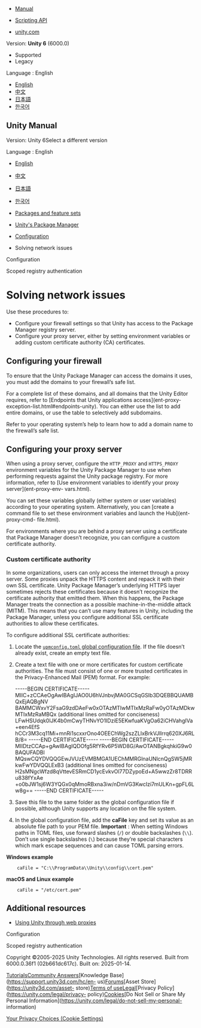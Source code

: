 [](https://docs.unity3d.com)

  * [Manual](../Manual/index.html)
  * [Scripting API](../ScriptReference/index.html)

  * [unity.com](https://unity.com/)

Version: **Unity 6** (6000.0)

  * Supported
  * Legacy

Language : English

  * [English](/Manual/upm-config-network.html)
  * [中文](/cn/current/Manual/upm-config-network.html)
  * [日本語](/ja/current/Manual/upm-config-network.html)
  * [한국어](/kr/current/Manual/upm-config-network.html)

[](https://docs.unity3d.com)

## Unity Manual

Version: Unity 6Select a different version

Language : English

  * [English](/Manual/upm-config-network.html)
  * [中文](/cn/current/Manual/upm-config-network.html)
  * [日本語](/ja/current/Manual/upm-config-network.html)
  * [한국어](/kr/current/Manual/upm-config-network.html)

  * [Packages and feature sets](PackagesList.html)
  * [Unity's Package Manager](Packages.html)
  * [Configuration](upm-config.html)
  * Solving network issues

[](upm-config.html)

Configuration

[](upm-config-scoped.html)

Scoped registry authentication

# Solving network issues

Use these procedures to:

  * Configure your firewall settings so that Unity has access to the Package Manager registry server.
  * Configure your proxy server, either by setting environment variables or adding custom certificate authority (CA) certificates.

## Configuring your firewall

To ensure that the Unity Package Manager can access the domains it uses, you
must add the domains to your firewall’s safe list.

For a complete list of these domains, and all domains that the Unity Editor
requires, refer to [Endpoints that Unity applications access](ent-proxy-
exception-list.html#endpoints-unity). You can either use the list to add
entire domains, or use the table to selectively add subdomains.

Refer to your operating system’s help to learn how to add a domain name to the
firewall’s safe list.

## Configuring your proxy server

When using a proxy server, configure the `HTTP_PROXY` and `HTTPS_PROXY`
environment variables for the Unity Package Manager to use when performing
requests against the Unity package registry. For more information, refer to
[Use environment variables to identify your proxy server](ent-proxy-env-
vars.html).

You can set these variables globally (either system or user variables)
according to your operating system. Alternatively, you can [create a command
file to set these environment variables and launch the Hub](ent-proxy-cmd-
file.html).

For environments where you are behind a proxy server using a certificate that
Package Manager doesn’t recognize, you can configure a custom certificate
authority.

### Custom certificate authority

In some organizations, users can only access the internet through a proxy
server. Some proxies unpack the HTTPS content and repack it with their own SSL
certificate. Unity Package Manager’s underlying HTTPS layer sometimes rejects
these certificates because it doesn’t recognize the certificate authority that
emitted them. When this happens, the Package Manager treats the connection as
a possible machine-in-the-middle attack (MITM). This means that you can’t use
many features in Unity, including the Package Manager, unless you configure
additional SSL certificate authorities to allow these certificates.

To configure additional SSL certificate authorities:

  1. Locate the [`upmconfig.toml` global configuration file](upm-config.html#upmconfig). If the file doesn’t already exist, create an empty text file.

  2. Create a text file with one or more certificates for custom certificate authorities. The file must consist of one or more trusted certificates in the Privacy-Enhanced Mail (PEM) format. For example:
    
        -----BEGIN CERTIFICATE-----
    MIIC+zCCAeOgAwIBAgIJAO0U6hVJnbvjMA0GCSqGSIb3DQEBBQUAMBQxEjAQBgNV
    BAMMCWxvY2FsaG9zdDAeFw0xOTAzMTIwMTIxMzRaFw0yOTAzMDkwMTIxMzRaMBQx
    (additional lines omitted for conciseness)
    LFwHSUdqk0lJK4b0mCwyTHNvYO1IDziE5EKwfuaKVgOa62iCHVahgIVa+een4EfS
    hCCr3M3cq11Mi+mnRi1scxxrOno4OEEChWg2szZLlxBrkVJllrrq620XJ6RLB/8=
    -----END CERTIFICATE-----
    -----BEGIN CERTIFICATE-----
    MIIDtzCCAp+gAwIBAgIQDOfg5RfYRv6P5WD8G/AwOTANBgkqhkiG9w0BAQUFADBl
    MQswCQYDVQQGEwJVUzEVMBMGA1UEChMMRGlnaUNlcnQgSW5jMRkwFwYDVQQLExB3
    (additional lines omitted for conciseness)
    H2sMNgcWfzd8qVttevESRmCD1ycEvkvOl77DZypoEd+A5wwzZr8TDRRu838fYxAe
    +o0bJW1sj6W3YQGx0qMmoRBxna3iw/nDmVG3KwcIzi7mULKn+gpFL6Lw8g==
    -----END CERTIFICATE-----
    

  3. Save this file to the same folder as the global configuration file if possible, although Unity supports any location on the file system.

  4. In the global configuration file, add the **caFile** key and set its value as an absolute file path to your PEM file. **Important** : When setting Windows paths in TOML files, use forward slashes (`/`) or double backslashes (`\\`). Don’t use single backslashes (`\`) because they’re special characters which mark escape sequences and can cause TOML parsing errors.

**Windows example**

    
        caFile = "C:\\ProgramData\\Unity\\config\\cert.pem"
    

**macOS and Linux example**

    
        caFile = "/etc/cert.pem"
    

## Additional resources

  * [Using Unity through web proxies](ent-proxy-autoconfig.html)

[](upm-config.html)

Configuration

[](upm-config-scoped.html)

Scoped registry authentication

Copyright ©2005-2025 Unity Technologies. All rights reserved. Built from
6000.0.36f1 (02b661dc617c). Built on: 2025-01-14.

[Tutorials](https://learn.unity.com/)[Community
Answers](https://answers.unity3d.com)[Knowledge
Base](https://support.unity3d.com/hc/en-
us)[Forums](https://forum.unity3d.com)[Asset Store](https://unity3d.com/asset-
store)[Terms of
use](https://docs.unity3d.com/Manual/TermsOfUse.html)[Legal](https://unity.com/legal)[Privacy
Policy](https://unity.com/legal/privacy-
policy)[Cookies](https://unity.com/legal/cookie-policy)[Do Not Sell or Share
My Personal Information](https://unity.com/legal/do-not-sell-my-personal-
information)

[Your Privacy Choices (Cookie Settings)](javascript:void\(0\);)

